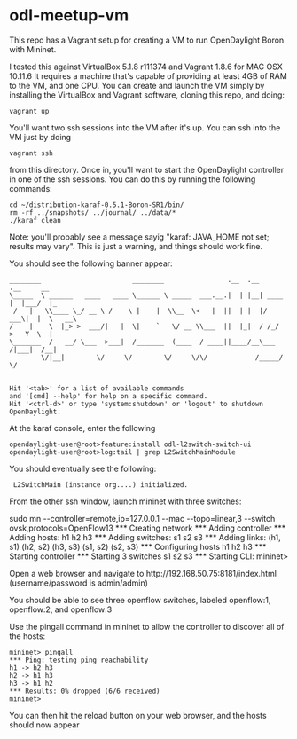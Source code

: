 # odl-meetup-vm
This repo has a Vagrant setup for creating a VM to run OpenDaylight Boron with Mininet.

I tested this against VirtualBox 5.1.8 r111374 and Vagrant 1.8.6 for MAC OSX 10.11.6 It requires a
machine that's capable of providing at least 4GB of RAM to the VM, and one CPU. You can
create and launch the VM simply by installing the VirtualBox and Vagrant software,
cloning this repo, and doing:

    vagrant up

You'll want two ssh sessions into the VM after it's up. You can ssh into the VM
just by doing

    vagrant ssh

from this directory. Once in, you'll want to start the OpenDaylight controller in
one of the ssh sessions. You can do this by running the following commands:

    cd ~/distribution-karaf-0.5.1-Boron-SR1/bin/
    rm -rf ../snapshots/ ../journal/ ../data/*
    ./karaf clean

Note: you'll probably see a message sayig "karaf: JAVA_HOME not set; results may vary".
This is just a warning, and things should work fine.

                                                                                           
<p>You should see the following banner appear:</p>

    ________                       ________                .__  .__       .__     __       
    \_____  \ ______   ____   ____ \______ \ _____  ___.__.|  | |__| ____ |  |___/  |_     
     /   |   \\____ \_/ __ \ /    \ |    |  \\__  \<   |  ||  | |  |/ ___\|  |  \   __\    
    /    |    \  |_> >  ___/|   |  \|    `   \/ __ \\___  ||  |_|  / /_/  >   Y  \  |      
    \_______  /   __/ \___  >___|  /_______  (____  / ____||____/__\___  /|___|  /__|      
            \/|__|        \/     \/        \/     \/\/            /_____/      \/          
                                                                                           

    Hit '<tab>' for a list of available commands
    and '[cmd] --help' for help on a specific command.
    Hit '<ctrl-d>' or type 'system:shutdown' or 'logout' to shutdown OpenDaylight.


<p>At the karaf console, enter the following</p>

    opendaylight-user@root>feature:install odl-l2switch-switch-ui
    opendaylight-user@root>log:tail | grep L2SwitchMainModule

<p>You should eventually see the following:</p>

     L2SwitchMain (instance org....) initialized.

<p>From the other ssh window, launch mininet with three switches:</p>
     sudo mn --controller=remote,ip=127.0.0.1 --mac --topo=linear,3 --switch ovsk,protocols=OpenFlow13
    *** Creating network
    *** Adding controller
    *** Adding hosts:
    h1 h2 h3 
    *** Adding switches:
    s1 s2 s3 
    *** Adding links:
    (h1, s1) (h2, s2) (h3, s3) (s1, s2) (s2, s3) 
    *** Configuring hosts
    h1 h2 h3 
    *** Starting controller
    *** Starting 3 switches
    s1 s2 s3 
    *** Starting CLI:
    mininet>

<p>Open a web browser and navigate to http://192.168.50.75:8181/index.html (username/password is admin/admin)<p>

You should be able to see three openflow switches, labeled openflow:1, openflow:2, and openflow:3

<p>Use the pingall command in mininet to allow the controller to discover all of the hosts:</p>

    mininet> pingall
    *** Ping: testing ping reachability
    h1 -> h2 h3 
    h2 -> h1 h3 
    h3 -> h1 h2 
    *** Results: 0% dropped (6/6 received)
    mininet> 

<p>You can then hit the reload button on your web browser, and the hosts should now appear</p>
